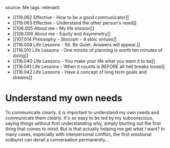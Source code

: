 source: Me
tags:
relevant:
- [[119.062 Effective - How to be a good communicator]]
- [[119.063 Effective - Understand the other person's need]]
- [[106.005 About me - My life mission]]
- [[106.008 About me - Equity and Asymmetry]]
- [[107.014 Philosophy - Stoicism - 4 stoic virtues]]
- [[116.008 Life Lessons - Sit. Be Quiet. Answers will appear.]]
- [[116.010 Life Lessons - One minute of planning is worth ten minutes of doing]]
- [[116.040 Life Lessons - You make your life what you want it to be]]
- [[116.041 Life Lessons - When it counts is BEFORE all hell breaks loose]]
- [[116.042 Life Lessons - Have a concept of long term goals and dreams]]

# Understand my own needs

To communicate clearly, it is important to understand my own needs and communicate them clearly. It's so easy to be led by my subconscious, saying things without first understanding why, simply blurting out the first thing that comes to mind. But is that actually helping me get what I want? In many cases, especially with interpersonal conflict, the first emotional outburst can derail a conversation permanently...

